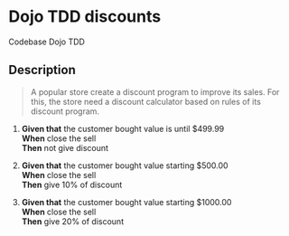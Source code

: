 # Dojo TDD discounts

Codebase Dojo TDD

## Description

> A popular store create a discount program to improve its sales. For this, the store need a discount calculator based on rules of its discount program.<br/>

1. **Given that** the customer bought value is until $499.99 <br/>
**When** close the sell <br/>
**Then** not give discount <br/>

2. **Given that** the customer bought value starting $500.00  <br/>
**When** close the sell  <br/>
**Then** give 10% of discount  <br/>

3. **Given that** the customer bought value starting $1000.00 <br/>
**When** close the sell <br/>
**Then** give 20% of discount  <br/>
